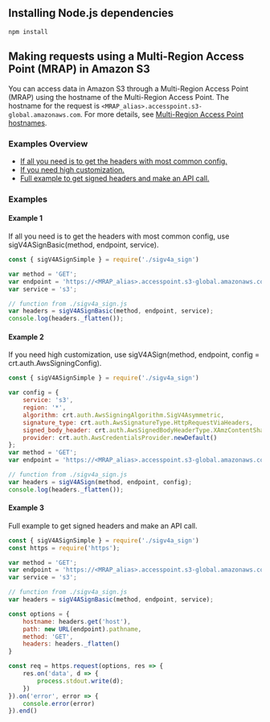## Installing Node.js dependencies

```npm install```

## Making requests using a Multi-Region Access Point (MRAP) in Amazon S3

You can access data in Amazon S3 through a Multi-Region Access Point (MRAP) using the hostname of the Multi-Region Access Point.
The hostname for the request is `<MRAP_alias>.accesspoint.s3-global.amazonaws.com`. For more details, see [Multi-Region Access Point hostnames](https://docs.aws.amazon.com/AmazonS3/latest/userguide/MultiRegionAccessPointRequests.html#MultiRegionAccessPointHostname).

### Examples Overview
- [If all you need is to get the headers with most common config.](#Example-1)
- [If you need high customization.](#Example-2)
- [Full example to get signed headers and make an API call.](#Example-3)

### Examples

#### Example 1
If all you need is to get the headers with most common config, use sigV4ASignBasic(method, endpoint, service).

```js
const { sigV4ASignSimple } = require('./sigv4a_sign')

var method = 'GET';
var endpoint = 'https://<MRAP_alias>.accesspoint.s3-global.amazonaws.com/<s3-object-key>';
var service = 's3';

// function from ./sigv4a_sign.js
var headers = sigV4ASignBasic(method, endpoint, service);
console.log(headers._flatten());
```

#### Example 2
If you need high customization, use sigV4ASign(method, endpoint, config = crt.auth.AwsSigningConfig).

```js
const { sigV4ASignSimple } = require('./sigv4a_sign')

var config = {
    service: 's3',
    region: '*',
    algorithm: crt.auth.AwsSigningAlgorithm.SigV4Asymmetric,
    signature_type: crt.auth.AwsSignatureType.HttpRequestViaHeaders,
    signed_body_header: crt.auth.AwsSignedBodyHeaderType.XAmzContentSha256,
    provider: crt.auth.AwsCredentialsProvider.newDefault()
};
var method = 'GET';
var endpoint = 'https://<MRAP_alias>.accesspoint.s3-global.amazonaws.com/<s3-object-key>';

// function from ./sigv4a_sign.js
var headers = sigV4ASign(method, endpoint, config);
console.log(headers._flatten());
```

#### Example 3
Full example to get signed headers and make an API call.

```js
const { sigV4ASignSimple } = require('./sigv4a_sign')
const https = require('https');

var method = 'GET';
var endpoint = 'https://<MRAP_alias>.accesspoint.s3-global.amazonaws.com/<s3-object-key>';
var service = 's3';

// function from ./sigv4a_sign.js
var headers = sigV4ASignBasic(method, endpoint, service);

const options = {
    hostname: headers.get('host'),
    path: new URL(endpoint).pathname,
    method: 'GET',
    headers: headers._flatten()
}

const req = https.request(options, res => {
    res.on('data', d => {
        process.stdout.write(d);
    })
}).on('error', error => {
    console.error(error)
}).end()
```